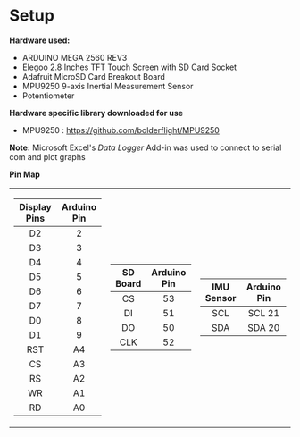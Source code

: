 Setup
=====

**Hardware used:**
- ARDUINO MEGA 2560 REV3
- Elegoo 2.8 Inches TFT Touch Screen with SD Card Socket
- Adafruit MicroSD Card Breakout Board
- MPU9250 9-axis Inertial Measurement Sensor
- Potentiometer

**Hardware specific library downloaded for use**
- MPU9250 : https://github.com/bolderflight/MPU9250

**Note:** Microsoft Excel's _Data Logger_ Add-in was used to connect to serial com and plot graphs

**Pin Map**

<p align="center">
<table>
<tr><td>

| Display Pins  	| Arduino Pin |
|:---:	          |:---:   	|
|       D2       	|   2    	|
|       D3       	|   3   	|
|       D4       	|   4   	|
|       D5       	|   5    	|
|       D6       	|   6   	|
|       D7       	|   7   	|
|       D0       	|   8    	|
|       D1       	|   9   	|
|       RST      	|   A4   	|
|       CS       	|   A3   	|
|       RS       	|   A2   	|
|       WR       	|   A1   	|
|       RD       	|   A0   	|

</td><td>

| SD Board  	| Arduino Pin |
|:---:	          |:---:   	|
|       CS       	|   53   	|
|       DI       	|   51  	|
|       DO       	|   50  	|
|       CLK      	|   52   	|

</td><td>

| IMU Sensor | Arduino Pin |
|:---:	          |:---:   	|
|       SCL       	|   SCL 21    	|
|       SDA       	|   SDA 20   	|
</td></tr> </table>

</p>

